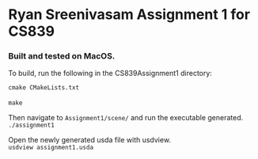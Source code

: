 # Ryan Sreenivasam Assignment 1 for CS839

### Built and tested on MacOS.

To build, run the following in the CS839Assignment1 directory: </br>

`cmake CMakeLists.txt` </br>  
`make`

Then navigate to `Assignment1/scene/` and run the executable generated. </br>
`./assignment1`

Open the newly generated usda file with usdview. </br>
`usdview assignment1.usda`
